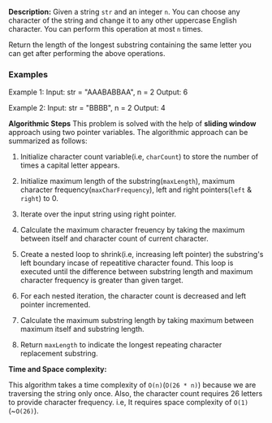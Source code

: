 **Description:**
Given a string `str` and an integer `n`. You can choose any character of the string and change it to any other uppercase English character. You can perform this operation at most `n` times.

Return the length of the longest substring containing the same letter you can get after performing the above operations.

### Examples

Example 1:
Input: str = "AAABABBAA", n = 2
Output: 6

Example 2:
Input: str = "BBBB", n = 2
Output: 4

**Algorithmic Steps**
This problem is solved with the help of **sliding window** approach using two pointer variables. The algorithmic approach can be summarized as follows:

1. Initialize character count variable(i.e, `charCount`) to store the number of times a capital letter appears.

2. Initialize maximum length of the substring(`maxLength`), maximum character frequency(`maxCharFrequency`), left and right pointers(`left` & `right`) to 0.

3. Iterate over the input string using right pointer.

4. Calculate the maximum character freuency by taking the maximum between itself and character count of current character.

5. Create a nested loop to shrink(i.e, increasing left pointer) the substring's left boundary incase of repeatitive character found. This loop is executed until the difference between substring length and maximum character frequency is greater than given target.

6. For each nested iteration, the character count is decreased and left pointer incremented.

7. Calculate the maximum substring length by taking maximum between maximum itself and substring length.

8. Return `maxLength` to indicate the longest repeating character replacement substring.


**Time and Space complexity:**

This algorithm takes a time complexity of `O(n)`(`O(26 * n)`) because we are traversing the string only once. 
Also, the character count requires 26 letters to provide character frequency. i.e, It requires space complexity of `O(1)`(~`O(26)`).